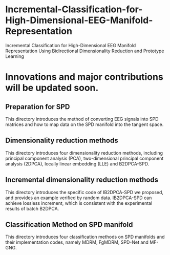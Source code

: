 # Incremental-Classification-for-High-Dimensional-EEG-Manifold-Representation
Incremental Classification for High-Dimensional EEG Manifold Representation Using Bidirectional Dimensionality Reduction and Prototype Learning

# Innovations and major contributions will be updated soon.

## Preparation for SPD
This directory introduces the method of converting EEG signals into SPD matrices and how to map data on the SPD manifold into the tangent space.

## Dimensionality reduction methods
This directory introduces four dimensionality reduction methods, including principal component analysis (PCA), two-dimensional principal component analysis (2DPCA), locally linear embedding (LLE) and B2DPCA-SPD.

## Incremental dimensionality reduction methods
This directory introduces the specific code of IB2DPCA-SPD we proposed, and provides an example verified by random data. IB2DPCA-SPD can achieve lossless increment, which is consistent with the experimental results of batch B2DPCA.

## Classification Method on SPD manifold

This directory introduces four classification methods on SPD manifolds and their implementation codes, namely MDRM, FgMDRM, SPD-Net and MF-GNG.
